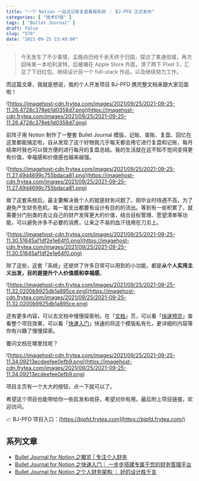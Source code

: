 ```yaml
---
title: "一个 Notion 一站式记账复盘看板系统 ｜ BJ-PFD 正式发布"
categories: [ "技术价值" ]
tags: [ "Bullet Journal" ]
draft: false
slug: "578"
date: "2021-09-25 23:40:00"
---
```


> 今天发生了不少事情，孟晚舟历经千余天终于归国，探访了某通信城，再次回味某一本哈利波特，后被堵在 Apple Store 外面，滑了两下 Pixel 3，汇总了下旧红包，继续设计另一个 full-stack 作品，以及继续努力工作。

而这篇文章，我就是想说，我的个人开发项目 BJ-PFD 携完整文档来跟大家见面啦！

![https://imagehost-cdn.frytea.com/images/2021/09/25/2021-09-25-11.26.4728c378eb1d0358d7.png](https://imagehost-cdn.frytea.com/images/2021/09/25/2021-09-25-11.26.4728c378eb1d0358d7.png)

前阵子用 Notion 制作了一整套 Bullet Journal 模版，记账、查账、复盘、回忆在这里都能搞定啦，自从发现了这个好物我几乎每天都会用它进行复盘和记账，每月结束时我也可以很方便的进行每月的复盘总结。我的生活就在这不知不觉间变得更有价值，幸福感和价值感也越来越强。

![https://imagehost-cdn.frytea.com/images/2021/09/25/2021-09-25-11.27.49d4699c755bdaca81.png](https://imagehost-cdn.frytea.com/images/2021/09/25/2021-09-25-11.27.49d4699c755bdaca81.png)

做了这套系统后，最主要解决我个人的就是财务问题了。刚毕业时待遇不高，为了避免产生财务危机，每一笔支出都要有设计有目的的流出。等到有一些积累了，就需要分门别类的去让自己的财产发挥更大的价值，结合目标管理、愿望清单等功能，可以避免许多不必要的消费，让来之不易的血汗钱用在刀刃上。

![https://imagehost-cdn.frytea.com/images/2021/09/25/2021-09-25-11.30.51645af1df2e1e64f0.png](https://imagehost-cdn.frytea.com/images/2021/09/25/2021-09-25-11.30.51645af1df2e1e64f0.png)

除了这些，这套「系统」还提供了许多日常可以用到的小功能，都是**从个人实用主义出发，目的是提升个人价值感和幸福感**。

![https://imagehost-cdn.frytea.com/images/2021/09/25/2021-09-25-11.32.0200b9925db1a895ce.png](https://imagehost-cdn.frytea.com/images/2021/09/25/2021-09-25-11.32.0200b9925db1a895ce.png)

还有更多内容，可以去文档中慢慢探索哟，在「[文档](https://bjpfd.frytea.com/help/)」页，可以看「[快速预览](https://bjpfd.frytea.com/help/docs/overview)」查看整个项目效果，可以看「[快速入门](https://bjpfd.frytea.com/help/docs/quick-start)」快速的将这个模版私有化，更详细的内容等你有兴趣了慢慢探索。

要问文档在哪里找呢？

![https://imagehost-cdn.frytea.com/images/2021/09/25/2021-09-25-11.34.09213ecdeefee0efb9.png](https://imagehost-cdn.frytea.com/images/2021/09/25/2021-09-25-11.34.09213ecdeefee0efb9.png)

项目主页有一个大大的按钮，点一下就可以了。

希望这个项目也能带给你一些启发和收获，希望对你有用。最后附上项目链接，欢迎访问。

📈 BJ-PFD 项目入口：[https://bjpfd.frytea.com](https://bjpfd.frytea.com/)

## 系列文章

- [Bullet Journal for Notion 之概览 | 专注个人财务](https://blog.frytea.com/archives/571/)
- [Bullet Journal for Notion 之快速入门｜ 一步步搭建专属于您的财务管理平台](https://blog.frytea.com/archives/573/)
- [Bullet Journal for Notion 之个人财务架构 ｜ 好的设计胜千言](https://blog.frytea.com/archives/574/)